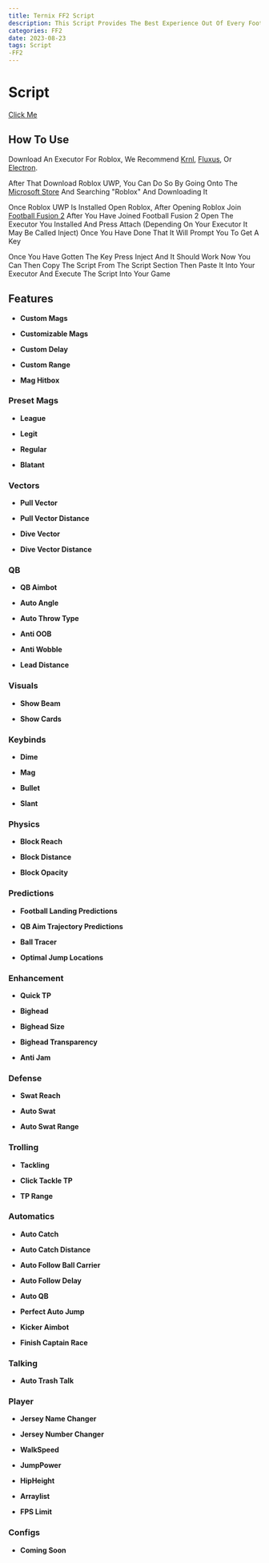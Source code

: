 ```yaml
---
title: Ternix FF2 Script
description: This Script Provides The Best Experience Out Of Every Football Fusion 2 Script Having the Same Features As Paid Scripts And More
categories: FF2
date: 2023-08-23
tags: Script
-FF2
---
```




<!-- more -->



# Script
[Click Me](https://rblx-scripts.github.io/ternixff2)


## How To Use

Download An Executor For Roblox, We Recommend [Krnl](https://krnl.place/), [Fluxus](https://fluxteam.net), Or [Electron](https://ryos.lol).

After That Download Roblox UWP, You Can Do So By Going Onto The [Microsoft Store](https://apps.microsoft.com/store/apps) And Searching "Roblox" And Downloading It

Once Roblox UWP Is Installed Open Roblox, After Opening Roblox Join [Football Fusion 2](https://www.roblox.com/games/8204899140/Football-Fusion-2) After You Have Joined Football Fusion 2 Open The Executor You Installed And Press Attach (Depending On Your Executor It May Be Called Inject) Once You Have Done That It Will Prompt You To Get A Key

Once You Have Gotten The Key Press Inject And It Should Work Now You Can Then Copy The Script From The Script Section Then Paste It Into Your Executor And Execute The Script Into Your Game




## Features

* **Custom Mags**

* **Customizable Mags**

* **Custom Delay**

* **Custom Range**

* **Mag Hitbox**

### Preset Mags

* **League**
  
* **Legit**
  
* **Regular**
  
* **Blatant**

### Vectors

* **Pull Vector**
  
* **Pull Vector Distance**
  
* **Dive Vector**
  
* **Dive Vector Distance**

### QB

* **QB Aimbot**

* **Auto Angle**

* **Auto Throw Type**

* **Anti OOB**

* **Anti Wobble**

* **Lead Distance**

### Visuals

* **Show Beam**

* **Show Cards**

### Keybinds

* **Dime**

* **Mag**

* **Bullet**

* **Slant**

### Physics

* **Block Reach**

* **Block Distance**

* **Block Opacity**

### Predictions

* **Football Landing Predictions**

* **QB Aim Trajectory Predictions**

* **Ball Tracer**

* **Optimal Jump Locations**

### Enhancement

* **Quick TP**

* **Bighead**
  
* **Bighead Size**
  
* **Bighead Transparency**
  
* **Anti Jam**

### Defense

* **Swat Reach**

* **Auto Swat**

* **Auto Swat Range**

### Trolling

* **Tackling**

* **Click Tackle TP**

* **TP Range**

### Automatics

* **Auto Catch**

* **Auto Catch Distance**

* **Auto Follow Ball Carrier**

* **Auto Follow Delay**

* **Auto QB**

* **Perfect Auto Jump**

* **Kicker Aimbot**

* **Finish Captain Race**

### Talking

* **Auto Trash Talk**

### Player

* **Jersey Name Changer**

* **Jersey Number Changer**

* **WalkSpeed**

* **JumpPower**

* **HipHeight**

* **Arraylist**

* **FPS Limit**

### Configs

* **Coming Soon**

